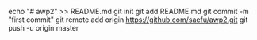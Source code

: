 echo "# awp2" >> README.md
git init
git add README.md
git commit -m "first commit"
git remote add origin https://github.com/saefu/awp2.git
git push -u origin master
